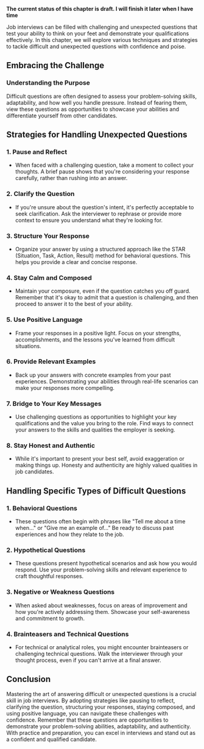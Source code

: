 **The current status of this chapter is draft. I will finish it later when I have time**

Job interviews can be filled with challenging and unexpected questions that test your ability to think on your feet and demonstrate your qualifications effectively. In this chapter, we will explore various techniques and strategies to tackle difficult and unexpected questions with confidence and poise.

Embracing the Challenge
-----------------------

### Understanding the Purpose

Difficult questions are often designed to assess your problem-solving skills, adaptability, and how well you handle pressure. Instead of fearing them, view these questions as opportunities to showcase your abilities and differentiate yourself from other candidates.

Strategies for Handling Unexpected Questions
--------------------------------------------

### 1. **Pause and Reflect**

* When faced with a challenging question, take a moment to collect your thoughts. A brief pause shows that you're considering your response carefully, rather than rushing into an answer.

### 2. **Clarify the Question**

* If you're unsure about the question's intent, it's perfectly acceptable to seek clarification. Ask the interviewer to rephrase or provide more context to ensure you understand what they're looking for.

### 3. **Structure Your Response**

* Organize your answer by using a structured approach like the STAR (Situation, Task, Action, Result) method for behavioral questions. This helps you provide a clear and concise response.

### 4. **Stay Calm and Composed**

* Maintain your composure, even if the question catches you off guard. Remember that it's okay to admit that a question is challenging, and then proceed to answer it to the best of your ability.

### 5. **Use Positive Language**

* Frame your responses in a positive light. Focus on your strengths, accomplishments, and the lessons you've learned from difficult situations.

### 6. **Provide Relevant Examples**

* Back up your answers with concrete examples from your past experiences. Demonstrating your abilities through real-life scenarios can make your responses more compelling.

### 7. **Bridge to Your Key Messages**

* Use challenging questions as opportunities to highlight your key qualifications and the value you bring to the role. Find ways to connect your answers to the skills and qualities the employer is seeking.

### 8. **Stay Honest and Authentic**

* While it's important to present your best self, avoid exaggeration or making things up. Honesty and authenticity are highly valued qualities in job candidates.

Handling Specific Types of Difficult Questions
----------------------------------------------

### 1. **Behavioral Questions**

* These questions often begin with phrases like "Tell me about a time when..." or "Give me an example of..." Be ready to discuss past experiences and how they relate to the job.

### 2. **Hypothetical Questions**

* These questions present hypothetical scenarios and ask how you would respond. Use your problem-solving skills and relevant experience to craft thoughtful responses.

### 3. **Negative or Weakness Questions**

* When asked about weaknesses, focus on areas of improvement and how you're actively addressing them. Showcase your self-awareness and commitment to growth.

### 4. **Brainteasers and Technical Questions**

* For technical or analytical roles, you might encounter brainteasers or challenging technical questions. Walk the interviewer through your thought process, even if you can't arrive at a final answer.

Conclusion
----------

Mastering the art of answering difficult or unexpected questions is a crucial skill in job interviews. By adopting strategies like pausing to reflect, clarifying the question, structuring your responses, staying composed, and using positive language, you can navigate these challenges with confidence. Remember that these questions are opportunities to demonstrate your problem-solving abilities, adaptability, and authenticity. With practice and preparation, you can excel in interviews and stand out as a confident and qualified candidate.

